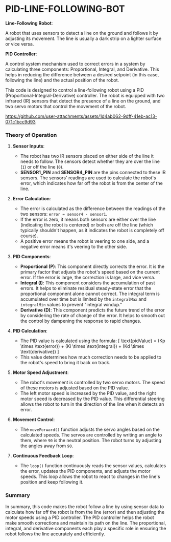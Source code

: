 # PID-LINE-FOLLOWING-BOT


**Line-Following Robot**:

A robot that uses sensors to detect a line on the ground and follows it by adjusting its movement. The line is usually a dark strip on a lighter surface or vice versa.


**PID Controller**:

A control system mechanism used to correct errors in a system by calculating three components: Proportional, Integral, and Derivative. This helps in reducing the difference between a desired setpoint (in this case, following the line) and the actual position of the robot.


This code is designed to control a line-following robot using a PID (Proportional-Integral-Derivative) controller. The robot is equipped with two infrared (IR) sensors that detect the presence of a line on the ground, and two servo motors that control the movement of the robot.



https://github.com/user-attachments/assets/1d4ab062-9dff-41eb-ac13-071c1bcc9d93


### Theory of Operation

1. **Sensor Inputs**:
   - The robot has two IR sensors placed on either side of the line it needs to follow. The sensors detect whether they are over the line (`1`) or off the line (`0`).
   - **SENSOR1_PIN** and **SENSOR4_PIN** are the pins connected to these IR sensors. The sensors' readings are used to calculate the robot's error, which indicates how far off the robot is from the center of the line.

2. **Error Calculation**:
   - The error is calculated as the difference between the readings of the two sensors: `error = sensor4 - sensor1`.
   - If the error is zero, it means both sensors are either over the line (indicating the robot is centered) or both are off the line (which typically shouldn't happen, as it indicates the robot is completely off course).
   - A positive error means the robot is veering to one side, and a negative error means it's veering to the other side.

3. **PID Components**:
   - **Proportional (P)**: This component directly corrects the error. It is the primary factor that adjusts the robot's speed based on the current error. If the error is large, the correction is large, and vice versa.
   - **Integral (I)**: This component considers the accumulation of past errors. It helps to eliminate residual steady-state error that the proportional component alone cannot correct. The integral term is accumulated over time but is limited by the `integralMax` and `integralMin` values to prevent "integral windup."
   - **Derivative (D)**: This component predicts the future trend of the error by considering the rate of change of the error. It helps to smooth out the control by dampening the response to rapid changes.

4. **PID Calculation**:
   - The PID value is calculated using the formula: 
     \[
     \text{pidValue} = (Kp \times \text{error}) + (Ki \times \text{integral}) + (Kd \times \text{derivative})
     \]
   - This value determines how much correction needs to be applied to the robot's speed to bring it back on track.

5. **Motor Speed Adjustment**:
   - The robot's movement is controlled by two servo motors. The speed of these motors is adjusted based on the PID value.
   - The left motor speed is increased by the PID value, and the right motor speed is decreased by the PID value. This differential steering allows the robot to turn in the direction of the line when it detects an error.

6. **Movement Control**:
   - The `moveForward()` function adjusts the servo angles based on the calculated speeds. The servos are controlled by writing an angle to them, where `90` is the neutral position. The robot turns by adjusting the angles away from `90`.

7. **Continuous Feedback Loop**:
   - The `loop()` function continuously reads the sensor values, calculates the error, updates the PID components, and adjusts the motor speeds. This loop allows the robot to react to changes in the line's position and keep following it.

### Summary

In summary, this code makes the robot follow a line by using sensor data to calculate how far off the robot is from the line (error) and then adjusting the motor speeds using a PID controller. The PID controller helps the robot make smooth corrections and maintain its path on the line. The proportional, integral, and derivative components each play a specific role in ensuring the robot follows the line accurately and efficiently.
